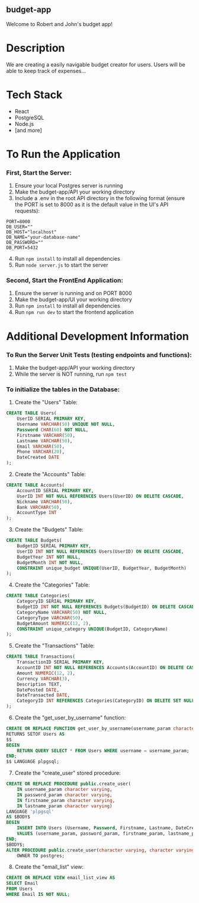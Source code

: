 ## budget-app

Welcome to Robert and John's budget app!

# Description

We are creating a easily navigable budget creator for users. Users will be able to keep track of expenses...

# Tech Stack

-   React
-   PostgreSQL
-   Node.js
-   [and more]

# To Run the Application

### First, Start the Server:

1. Ensure your local Postgres server is running
2. Make the budget-app/API your working directory
3. Include a .env in the root API directory in the following format (ensure the PORT is set to 8000 as it is the default value in the UI's API requests):

```
PORT=8000
DB_USER=""
DB_HOST="localhost"
DB_NAME="your-database-name"
DB_PASSWORD=""
DB_PORT=5432
```

4. Run `npm install` to install all dependencies
5. Run `node server.js` to start the server

### Second, Start the FrontEnd Application:

1. Ensure the server is running and on PORT 8000
2. Make the budget-app/UI your working directory
3. Run `npm install` to install all dependencies
4. Run `npm run dev` to start the frontend application

# Additional Development Information

### To Run the Server Unit Tests (testing endpoints and functions):

1. Make the budget-app/API your working directory
2. While the server is NOT running, run `npm test`

### To initialize the tables in the Database:

1. Create the "Users" Table:

```sql
CREATE TABLE Users(
    UserID SERIAL PRIMARY KEY,
    Username VARCHAR(50) UNIQUE NOT NULL,
    Password CHAR(60) NOT NULL,
    Firstname VARCHAR(50),
    Lastname VARCHAR(50),
	Email VARCHAR(50),
	Phone VARCHAR(20),
	DateCreated DATE
);
```

2. Create the "Accounts" Table:

```sql
CREATE TABLE Accounts(
	AccountID SERIAL PRIMARY KEY,
	UserID INT NOT NULL REFERENCES Users(UserID) ON DELETE CASCADE,
	Nickname VARCHAR(50),
	Bank VARCHAR(50),
	AccountType INT
);
```

3. Create the "Budgets" Table:

```sql
CREATE TABLE Budgets(
	BudgetID SERIAL PRIMARY KEY,
	UserID INT NOT NULL REFERENCES Users(UserID) ON DELETE CASCADE,
	BudgetYear INT NOT NULL,
	BudgetMonth INT NOT NULL,
	CONSTRAINT unique_budget UNIQUE(UserID, BudgetYear, BudgetMonth)
);
```

4. Create the "Categories" Table:

```sql
CREATE TABLE Categories(
	CategoryID SERIAL PRIMARY KEY,
	BudgetID INT NOT NULL REFERENCES Budgets(BudgetID) ON DELETE CASCADE,
	CategoryName VARCHAR(50) NOT NULL,
	CategoryType VARCHAR(50),
	BudgetAmount NUMERIC(12, 2),
	CONSTRAINT unique_category UNIQUE(BudgetID, CategoryName)
);
```

5. Create the "Transactions" Table:

```sql
CREATE TABLE Transactions(
	TransactionID SERIAL PRIMARY KEY,
	AccountID INT NOT NULL REFERENCES Accounts(AccountID) ON DELETE CASCADE,
	Amount NUMERIC(12, 2),
	Currency VARCHAR(3),
	Description TEXT,
	DatePosted DATE,
	DateTransacted DATE,
	CategoryID INT REFERENCES Categories(CategoryID) ON DELETE SET NULL
);
```

6. Create the "get_user_by_username" function:

```sql
CREATE OR REPLACE FUNCTION get_user_by_username(username_param character varying)
RETURNS SETOF Users AS
$$
BEGIN
    RETURN QUERY SELECT * FROM Users WHERE username = username_param;
END;
$$ LANGUAGE plpgsql;

```

7. Create the "create_user" stored procedure:

```sql
CREATE OR REPLACE PROCEDURE public.create_user(
	IN username_param character varying,
	IN password_param character varying,
	IN firstname_param character varying,
	IN lastname_param character varying)
LANGUAGE 'plpgsql'
AS $BODY$
BEGIN
    INSERT INTO Users (Username, Password, Firstname, Lastname, DateCreated)
    VALUES (username_param, password_param, firstname_param, lastname_param, CURRENT_DATE);
END;
$BODY$;
ALTER PROCEDURE public.create_user(character varying, character varying, character varying, character varying)
    OWNER TO postgres;
```

8. Create the "email_list" view:

```sql
CREATE OR REPLACE VIEW email_list_view AS
SELECT Email
FROM Users
WHERE Email IS NOT NULL;
```
